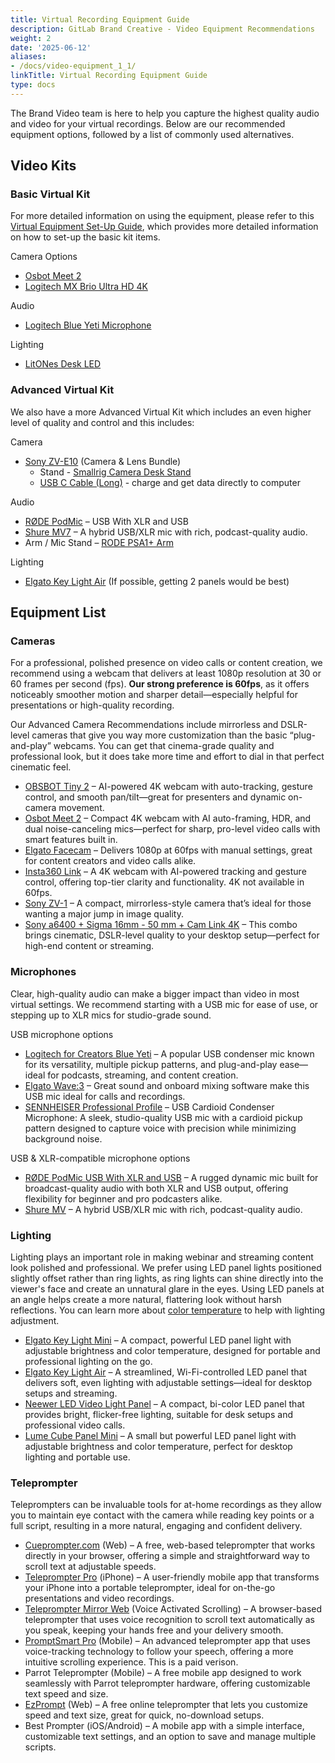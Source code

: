 ```yaml
---
title: Virtual Recording Equipment Guide
description: GitLab Brand Creative - Video Equipment Recommendations
weight: 2
date: '2025-06-12'
aliases:
- /docs/video-equipment_1_1/
linkTitle: Virtual Recording Equipment Guide
type: docs
---
```


The Brand Video team is here to help you capture the highest quality audio and video for your virtual recordings. Below are our recommended equipment options, followed by a list of commonly used alternatives. 

## Video Kits

### Basic Virtual Kit

For more detailed information on using the equipment, please refer to this [Virtual Equipment Set-Up Guide](https://docs.google.com/presentation/d/10Bonwo_sy2q50haiVNs_Cg45aZAUoiWNLBp8EOB25A0/edit?slide=id.g3357bbe63e5_0_183#slide=id.g3357bbe63e5_0_183), which provides more detailed information on how to set-up the basic kit items.

Camera Options

- [Osbot Meet 2](https://www.amazon.com/OBSBOT-Lightweight-Microphone-Space-Grey/dp/B0D9W7J9SK/ref=sr_1_1?dib=eyJ2IjoiMSJ9.Scm66GTON31gLOVjxaQbNyz7k1llbSkBM08cIqKC9vinnGh8BFeHhQ802fPOaXc8xeOjTwLe6LOzPXn5bOoFGSo3QGWBDd6YSpiARs_sfsY1IvFhguVewm72QWWyrFKYWQRA6sEKFEuft5168jCmWZBcQ7-Gy0PCNNAsPzwZABbu-33iVUOit3TnLFg1y5IT840p-xXz4Evzni2qd9X7EQ.Dc3hk1MzmSv65h0_sp41JxW9Vv5pNHDORAufzKjjJ9o&dib_tag=se&hvadid=711523476421&hvdev=c&hvexpln=67&hvlocphy=9199171&hvnetw=g&hvocijid=5178176774050132995--&hvqmt=e&hvrand=5178176774050132995&hvtargid=kwd-2425433071877&hydadcr=917_1014953023&keywords=osbot%2Bmeet%2B2&mcid=f9a070067c333778a5cd63d6916ad300&qid=1743098407&sr=8-1&th=1)
- [Logitech MX Brio Ultra HD 4K](https://www.logitech.com/en-us/shop/p/mx-brio-4k-webcam.960-001545)
 
 Audio

- [Logitech Blue Yeti Microphone](https://www.logitechg.com/en-us/products/streaming-gear/yeti-premium-usb-microphone.988-000100.html)

Lighting

- [LitONes Desk LED](https://www.amazon.com/Double-Sided-Dimmable-Architect-Computer-Conference/dp/B0DFGNNR7D/ref=sr_1_3?crid=3THHOKEZZ8L0M&dib=eyJ2IjoiMSJ9.IVJQ2S9-iBZBULkeV_HIlnBtlLe-hQVxXmDUp--x8j-3VoF6GAFrY8tCJX1FkTo3xOHxbDFO69qXPJMGXjrLBpPajhELJXtQlccIj4eMFZk.EMuwgte73nqw2Wb6LU8EaeJpK8dX_kUEcRRA7tXORfQ&dib_tag=se&keywords=LitONes%2BDesk%2BLED%2B(US)&qid=1744068403&sprefix=litones%2Bdesk%2Bled%2Bus%2B%2Caps%2C191&sr=8-3&th=1) 

### Advanced Virtual Kit

We also have a more Advanced Virtual Kit which includes an even higher level of quality and control and this includes:

Camera

- [Sony ZV-E10](https://www.bhphotovideo.com/c/product/1738758-REG/sony_zv_e10_mirrorless_camera_with.html) (Camera & Lens Bundle)
  - Stand - [Smallrig Camera Desk Stand](https://a.co/d/bwtOv6F)
  - [USB C Cable (Long)](https://www.bhphotovideo.com/c/product/1636420-REG/owc_owccbltb4c2_0m_thunderbolt_4_usb_type_c.html) - charge and get data directly to computer

Audio

- [RØDE PodMic](https://rode.com/en-us/microphones/usb/podmic-usb?variant_sku=PODMICUSB) – USB With XLR and USB
- [Shure MV7](https://www.bhphotovideo.com/c/product/1808586-REG/shure_mv7_k_podcast_microphone.html/?ap=y&ap=y&smp=y&smp=y&store=420&lsft=BI%3A6879&gad_source=1&gclid=Cj0KCQjwna6_BhCbARIsALId2Z2GbJqeJSuCcznNYuyfVwK3vgoHfn8TGiw0V6np-poefemoVrjlpH8aAtIjEALw_wcB) – A hybrid USB/XLR mic with rich, podcast-quality audio.
- Arm / Mic Stand – [RODE PSA1+ Arm](https://a.co/d/bdY7EA6)

Lighting

- [Elgato Key Light Air](https://www.bhphotovideo.com/c/product/1597487-REG/corsair_10gak9901_spot_light.html) (If possible, getting 2 panels would be best)

## Equipment List 

### Cameras
 
For a professional, polished presence on video calls or content creation, we recommend using a webcam that delivers at least 1080p resolution at 30 or 60 frames per second (fps). **Our strong preference is 60fps**, as it offers noticeably smoother motion and sharper detail—especially helpful for presentations or high-quality recording.

Our Advanced Camera Recommendations include mirrorless and DSLR-level cameras that give you way more customization than the basic “plug-and-play” webcams. You can get that cinema-grade quality and professional look, but it does take more time and effort to dial in that perfect cinematic feel.

- [OBSBOT Tiny 2](https://www.amazon.com/OBSBOT-Multi-mode-Correction-Streaming-Conference/dp/B0C3B6ZR1V?tag=googhydr-20&source=dsa&hvcampaign=electronics&gclid=CjwKCAjw7pO_BhAlEiwA4pMQvAb7Wesg8ljaoyvjs_KGtnbOazCFia2kEMSeiQqTBlx2lRWkVnsWKBoCjkoQAvD_BwE&th=1) – AI-powered 4K webcam with auto-tracking, gesture control, and smooth pan/tilt—great for presenters and dynamic on-camera movement.
- [Osbot Meet 2](https://www.amazon.com/OBSBOT-Lightweight-Microphone-Space-Grey/dp/B0D9W7J9SK/ref=sr_1_1?dib=eyJ2IjoiMSJ9.Scm66GTON31gLOVjxaQbNyz7k1llbSkBM08cIqKC9vinnGh8BFeHhQ802fPOaXc8xeOjTwLe6LOzPXn5bOoFGSo3QGWBDd6YSpiARs_sfsY1IvFhguVewm72QWWyrFKYWQRA6sEKFEuft5168jCmWZBcQ7-Gy0PCNNAsPzwZABbu-33iVUOit3TnLFg1y5IT840p-xXz4Evzni2qd9X7EQ.Dc3hk1MzmSv65h0_sp41JxW9Vv5pNHDORAufzKjjJ9o&dib_tag=se&hvadid=711523476421&hvdev=c&hvexpln=67&hvlocphy=9199171&hvnetw=g&hvocijid=5178176774050132995--&hvqmt=e&hvrand=5178176774050132995&hvtargid=kwd-2425433071877&hydadcr=917_1014953023&keywords=osbot%2Bmeet%2B2&mcid=f9a070067c333778a5cd63d6916ad300&qid=1743098407&sr=8-1&th=1) – Compact 4K webcam with AI auto-framing, HDR, and dual noise-canceling mics—perfect for sharp, pro-level video calls with smart features built in.
- [Elgato Facecam](https://www.amazon.com/Elgato-Facecam-Conferencing-Streaming-Fixed-Focus/dp/B0973DV11T) – Delivers 1080p at 60fps with manual settings, great for content creators and video calls alike.
- [Insta360 Link](https://www.amazon.com/insta360-Link-Noise-Canceling-Microphones-Specialized/dp/B0B826KS4B?th=1) – A 4K webcam with AI-powered tracking and gesture control, offering top-tier clarity and functionality. 4K not available in 60fps.
- [Sony ZV-1](https://www.amazon.com/Sony-Content-Creators-Vlogging-Microphone/dp/B08965JV8D/ref=sr_1_3?dib=eyJ2IjoiMSJ9.dMnWdatx7Z5O06XUtfoOZHUHzM32-kSP_DZxWGyz-63pyG9nG_QM99dhjc3A_kIXec5HlyLubbaMOFdRObObxNStFkr6P-06LFjHi61htCnOu5CCCRM2iCzqyoGJnW7VIkJx2wG3kY5rhjE9uhr0k2Sm5nYB0ID4XOr_5T87ncTINeGcqco-mIaUWtAp5RRc5uv2k2R2dRMygsAOKoADcp7M4SaJcv-V61IkqkJQ1ylH1TkKHT0dyJNYQ4DFlan4TpLaUJYsEUAR6IU01SCEhaFc2mhluGV74UXRKXimkjXSvrcrzqXbqvelrm8LsH-s_0rokD_cL6Q2omb8JZHQsXDzoYqmGtejfwDfwVo5Qa0.Nso2ujqsdTHmloBYWsEhbBMtsmcpI_ShDzN-pKv5yL4&dib_tag=se&hvadid=695430055605&hvdev=c&hvexpln=67&hvlocphy=9199171&hvnetw=g&hvocijid=3151019911768688742--&hvqmt=b&hvrand=3151019911768688742&hvtargid=kwd-921896703729&hydadcr=19101_13454457&keywords=sony+-+zv-1&mcid=ca994c7707f037008edf3c9d4bea3447&qid=1743098614&s=electronics&sr=1-3) – A compact, mirrorless-style camera that’s ideal for those wanting a major jump in image quality. 
- [Sony a6400 + Sigma 16mm - 50 mm + Cam Link 4K](https://www.amazon.com/Sony-Alpha-a6400-Mirrorless-Camera/dp/B07MV3P7M8)  – This combo brings cinematic, DSLR-level quality to your desktop setup—perfect for high-end content or streaming.

### Microphones

Clear, high-quality audio can make a bigger impact than video in most virtual settings. We recommend starting with a USB mic for ease of use, or stepping up to XLR mics for studio-grade sound.

USB microphone options 

- [Logitech for Creators Blue Yeti](https://www.logitechg.com/en-us/products/streaming-gear/yeti-premium-usb-microphone.html) – A popular USB condenser mic known for its versatility, multiple pickup patterns, and plug-and-play ease—ideal for podcasts, streaming, and content creation.
- [Elgato Wave:3](https://www.elgato.com/us/en/p/wave-3-black) – Great sound and onboard mixing software make this USB mic ideal for calls and recordings.
- [SENNHEISER Professional Profile](https://www.sennheiser.com/en-us/catalog/products/microphones/profile-usb-microphone/profile-usb-microphone-700065) – USB Cardioid Condenser Microphone: A sleek, studio-quality USB mic with a cardioid pickup pattern designed to capture voice with precision while minimizing background noise.

USB & XLR-compatible microphone options

- [RØDE PodMic USB With XLR and USB](https://rode.com/en-us/microphones/usb/podmic-usb?variant_sku=PODMICUSBW) – A rugged dynamic mic built for broadcast-quality audio with both XLR and USB output, offering flexibility for beginner and pro podcasters alike.
- [Shure MV](https://www.shure.com/en-US/products/microphones/mv7?variant=MV7%252B-W&utm_source=google&utm_medium=cpc&utm_campaign=64-ao-cc-us-en-sl-jul24-conv-mco-brand&utm_term=mv7-prosp&utm_content=&vdr=sl&sfid=ao-cc&gad_source=1&gclid=Cj0KCQjw782_BhDjARIsABTv_JBkBdTu-_1x9gGrfjDyLdC9Ed29qwdXtJbM9eHghCL5Dd9L-cLkeDoaAgxTEALw_wcB) – A hybrid USB/XLR mic with rich, podcast-quality audio.

### Lighting 

Lighting plays an important role in making webinar and streaming content look polished and professional. We prefer using LED panel lights positioned slightly offset rather than ring lights, as ring lights can shine directly into the viewer's face and create an unnatural glare in the eyes. Using LED panels at an angle helps create a more natural, flattering look without harsh reflections. You can learn more about [color temperature](https://giggster.com/guide/color-temperature-chart/) to help with lighting adjustment. 

- [Elgato Key Light Mini](https://www.elgato.com/us/en/p/key-light-mini) – A compact, powerful LED panel light with adjustable brightness and color temperature, designed for portable and professional lighting on the go.
- [Elgato Key Light Air](https://www.amazon.com/Elgato-Key-Light-Air-Android/dp/B09N7XFBP1/ref=sr_1_1?dib=eyJ2IjoiMSJ9.DxFutmKpfW36VernoVoGa6h2JRPUilem4J5DLIaJ6ZsWOGexdKqsgNvH-FXArbEamxCOWVDhvd7-iPciFhs1kAYtpCFMuDZPOeUkhgAVb6hAljHlt8uCNW_PZloBq-fPzQUYTNhyVdzUJe0ZfwnOtNTlU0e0jTUR3sVuP4Xk9LY5nilZTvfGNiwRsSm7Jd3KK2cU4XZALpc9eBZrzy6BCiZ__epzhcE6IHHdlDgRnU8.tXdEnq-TA1z-amx4aKlvrcy15EZwXhb1jWJWRYibbNs&dib_tag=se&hvadid=693863551877&hvdev=c&hvexpln=67&hvlocphy=9199171&hvnetw=g&hvocijid=16169500741756146465--&hvqmt=e&hvrand=16169500741756146465&hvtargid=kwd-1042427997096&hydadcr=8353_13469669&keywords=elgato+air+key+light&mcid=7f7e08e962063f34ab8a15a4237b756e&qid=1744054253&sr=8-1) – A streamlined, Wi-Fi-controlled LED panel that delivers soft, even lighting with adjustable settings—ideal for desktop setups and streaming.
- [Neewer LED Video Light Panel](https://www.amazon.com/Batteries-3200-5600K-Photography-Recording-Streaming/dp/B0869H68M6/ref=sr_1_3?dib=eyJ2IjoiMSJ9.zpg94kvwkrwbySTOy5qprx9xNGb5rd03GTmBqcPDPj_-nZGbeJRfFdEzvkjLGcKRJ8gfBgpt5artp61Sug3eq9sWHSpPKthDIt9TU2ejcgno43f5fVAy5chvLe_LLhoYzoKjOSNLDXMhQgs-ZPNo2QBJLHzGHI88HR3GitlafpyO65ZNOHQJlV2Ykd9RgN6eJHCWN0Yd6Qbh-W_tIN9g9T9rL9IU_rsROBaHS7RfZwg.yAoAyLGo8h6hXJvkiygiOttSfFaowpA44S5Si1rpH5s&dib_tag=se&hvadid=694363237880&hvdev=c&hvexpln=67&hvlocphy=9199171&hvnetw=g&hvocijid=13999931489196127424--&hvqmt=e&hvrand=13999931489196127424&hvtargid=kwd-1644581752027&hydadcr=18888_13357251&keywords=neewer+led+video+light+panel&mcid=96c68bbd3f913d3f923a2bb14d07b1b8&qid=1744054279&sr=8-3) – A compact, bi-color LED panel that provides bright, flicker-free lighting, suitable for desk setups and professional video calls.
- [Lume Cube Panel Mini](https://www.bhphotovideo.com/c/product/1566633-REG/lume_cube_lc_panelmini1_panel_mini.html/?ap=y&ap=y&smp=y&smp=y&store=420&lsft=BI%3A6879&gad_source=1&gclid=Cj0KCQjw782_BhDjARIsABTv_JC0GCXWpxmzmYouR6ZyIV5c-J-yCznWojdfEIdSuEain-bl5-7u_-AaAlHZEALw_wcB) – A small but powerful LED panel light with adjustable brightness and color temperature, perfect for desktop lighting and portable use.

### Teleprompter 

Teleprompters can be invaluable tools for at-home recordings as they allow you to maintain eye contact with the camera while reading key points or a full script, resulting in a more natural, engaging and confident delivery. 

- [Cueprompter.com](http://Cueprompter.com) (Web) – A free, web-based teleprompter that works directly in your browser, offering a simple and straightforward way to scroll text at adjustable speeds.
- [Teleprompter Pro](https://teleprompterpro.com/) (iPhone) – A user-friendly mobile app that transforms your iPhone into a portable teleprompter, ideal for on-the-go presentations and video recordings.
- [Teleprompter Mirror Web](https://telepromptermirror.com/telepromptersoftware.htm) (Voice Activated Scrolling) – A browser-based teleprompter that uses voice recognition to scroll text automatically as you speak, keeping your hands free and your delivery smooth.
- [PromptSmart Pro](https://promptsmart.com/) (Mobile) – An advanced teleprompter app that uses voice-tracking technology to follow your speech, offering a more intuitive scrolling experience. This is a paid verison.
- Parrot Teleprompter (Mobile) – A free mobile app designed to work seamlessly with Parrot teleprompter hardware, offering customizable text speed and size.
- [EzPrompt](https://play.google.com/store/apps/details?id=org.ezoffice.teleprompter&hl=en_US&pli=1) (Web) – A free online teleprompter that lets you customize speed and text size, great for quick, no-download setups.
- Best Prompter (iOS/Android) – A mobile app with a simple interface, customizable text settings, and an option to save and manage multiple scripts.
